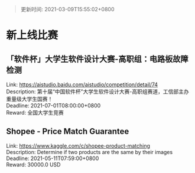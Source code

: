 > 更新时间: 2021-03-09T15:55:02+0800 

# 新上线比赛


## 「软件杯」大学生软件设计大赛-高职组：电路板故障检测
Link: https://aistudio.baidu.com/aistudio/competition/detail/74  
Description: 第十届“中国软件杯”大学生软件设计大赛-高职组赛道，工信部主办重量级大学生国赛！  
Deadline: 2021-07-01T08:00:00+0800  
Reward: 全国大学生竞赛  

## Shopee - Price Match Guarantee
Link: https://www.kaggle.com/c/shopee-product-matching  
Description: Determine if two products are the same by their images  
Deadline: 2021-05-11T07:59:00+0800  
Reward: 30000.0 USD  

